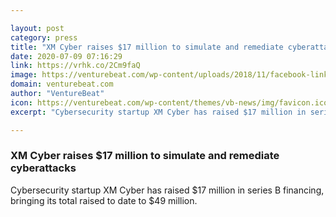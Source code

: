 ```yaml
---

layout: post
category: press
title: "XM Cyber raises $17 million to simulate and remediate cyberattacks"
date: 2020-07-09 07:16:29
link: https://vrhk.co/2Cm9faQ
image: https://venturebeat.com/wp-content/uploads/2018/11/facebook-linked_image___poster-with-logo-1-e1594067564907.png?w=1200&strip=all
domain: venturebeat.com
author: "VentureBeat"
icon: https://venturebeat.com/wp-content/themes/vb-news/img/favicon.ico
excerpt: "Cybersecurity startup XM Cyber has raised $17 million in series B financing, bringing its total raised to date to $49 million."

---
```


### XM Cyber raises $17 million to simulate and remediate cyberattacks

Cybersecurity startup XM Cyber has raised $17 million in series B financing, bringing its total raised to date to $49 million.